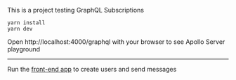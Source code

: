 This is a project testing GraphQL Subscriptions

```
yarn install
yarn dev
```

Open http://localhost:4000/graphql with your browser to see Apollo Server playground

---

Run the [front-end app](https://github.com/adrianomarquess/real-time-chat-front-end) to create users and send messages
